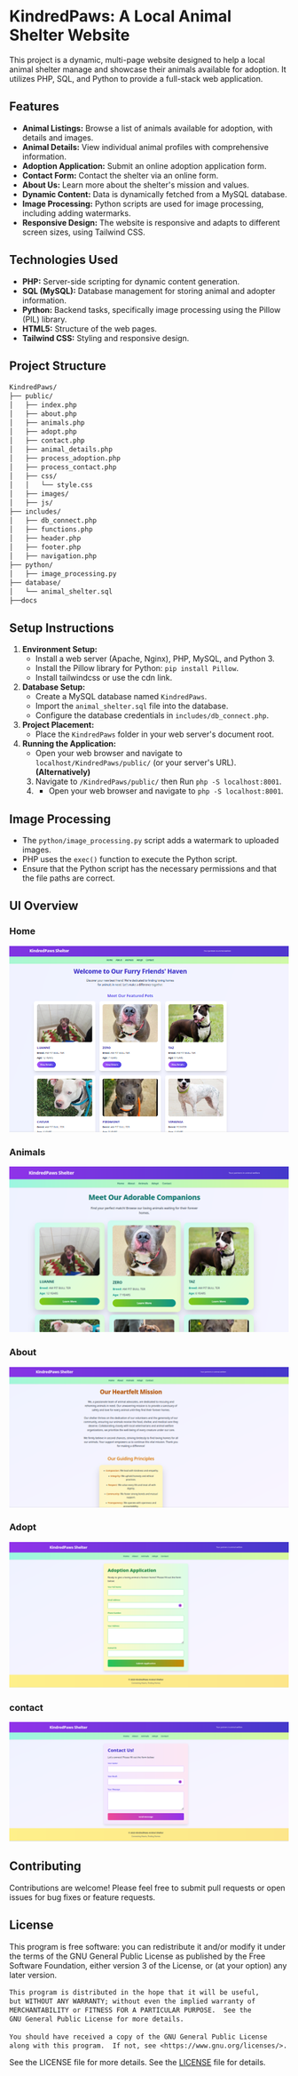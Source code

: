 # KindredPaws: A Local Animal Shelter Website

This project is a dynamic, multi-page website designed to help a local animal shelter manage and showcase their animals available for adoption. It utilizes PHP, SQL, and Python to provide a full-stack web application.

## Features

* **Animal Listings:** Browse a list of animals available for adoption, with details and images.
* **Animal Details:** View individual animal profiles with comprehensive information.
* **Adoption Application:** Submit an online adoption application form.
* **Contact Form:** Contact the shelter via an online form.
* **About Us:** Learn more about the shelter's mission and values.
* **Dynamic Content:** Data is dynamically fetched from a MySQL database.
* **Image Processing:** Python scripts are used for image processing, including adding watermarks.
* **Responsive Design:** The website is responsive and adapts to different screen sizes, using Tailwind CSS.

## Technologies Used

* **PHP:** Server-side scripting for dynamic content generation.
* **SQL (MySQL):** Database management for storing animal and adopter information.
* **Python:** Backend tasks, specifically image processing using the Pillow (PIL) library.
* **HTML5:** Structure of the web pages.
* **Tailwind CSS:** Styling and responsive design.

## Project Structure
```
KindredPaws/
├── public/
│   ├── index.php
│   ├── about.php
│   ├── animals.php
│   ├── adopt.php
│   ├── contact.php
│   ├── animal_details.php
│   ├── process_adoption.php
│   ├── process_contact.php
│   ├── css/
│   │   └── style.css
│   ├── images/
│   ├── js/
├── includes/
│   ├── db_connect.php
│   ├── functions.php
│   ├── header.php
│   ├── footer.php
│   ├── navigation.php
├── python/
│   ├── image_processing.py
├── database/
│   └── animal_shelter.sql
├──docs
```
## Setup Instructions

1.  **Environment Setup:**
    * Install a web server (Apache, Nginx), PHP, MySQL, and Python 3.
    * Install the Pillow library for Python: `pip install Pillow`.
    * Install tailwindcss or use the cdn link.
2.  **Database Setup:**
    * Create a MySQL database named `KindredPaws`.
    * Import the `animal_shelter.sql` file into the database.
    * Configure the database credentials in `includes/db_connect.php`.
3.  **Project Placement:**
    * Place the `KindredPaws` folder in your web server's document root.
4.  **Running the Application:**
    * Open your web browser and navigate to `localhost/KindredPaws/public/` (or your server's URL).
    **(Alternatively)**
    3. Navigate to `/KindredPaws/public/` then Run `php -S localhost:8001`.
    4. * Open your web browser and navigate to `php -S localhost:8001`. 

## Image Processing

* The `python/image_processing.py` script adds a watermark to uploaded images.
* PHP uses the `exec()` function to execute the Python script.
* Ensure that the Python script has the necessary permissions and that the file paths are correct.

## UI Overview

### Home
![home](./docs/home.png)

### Animals
![animals](./docs/Animals.png)

### About
![about](./docs/About.png)

### Adopt
![adopt](./docs/Adopt.png)

### contact
![contact](./docs/contact.png)


## Contributing

Contributions are welcome! Please feel free to submit pull requests or open issues for bug fixes or feature requests.

## License
This program is free software: you can redistribute it and/or modify
    it under the terms of the GNU General Public License as published by
    the Free Software Foundation, either version 3 of the License, or
    (at your option) any later version.

    This program is distributed in the hope that it will be useful,
    but WITHOUT ANY WARRANTY; without even the implied warranty of
    MERCHANTABILITY or FITNESS FOR A PARTICULAR PURPOSE.  See the
    GNU General Public License for more details.

    You should have received a copy of the GNU General Public License
    along with this program.  If not, see <https://www.gnu.org/licenses/>.
    
  See the LICENSE file for more details. See the [LICENSE](LICENSE) file for details.
